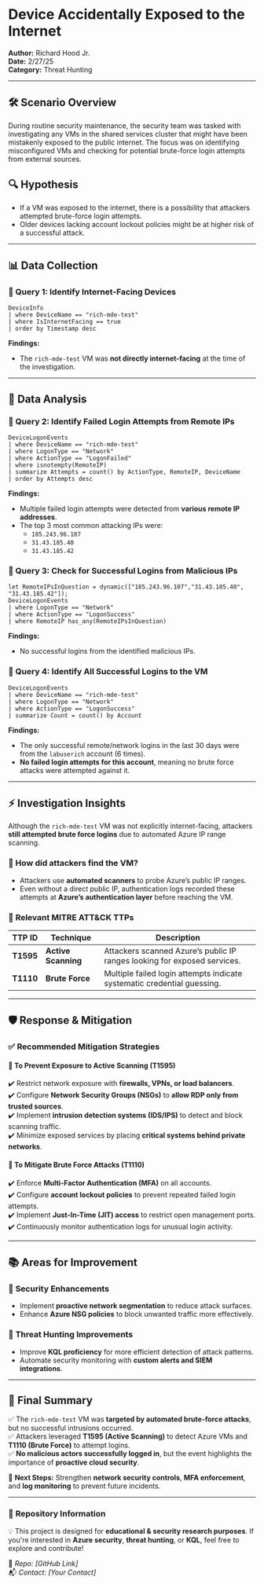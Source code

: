 # Device Accidentally Exposed to the Internet

**Author:** Richard Hood Jr.  
**Date:** 2/27/25  
**Category:** Threat Hunting  

---

## 🛠️ Scenario Overview
During routine security maintenance, the security team was tasked with investigating any VMs in the shared services cluster that might have been mistakenly exposed to the public internet. The focus was on identifying misconfigured VMs and checking for potential brute-force login attempts from external sources.

## 🔍 Hypothesis
- If a VM was exposed to the internet, there is a possibility that attackers attempted brute-force login attempts.
- Older devices lacking account lockout policies might be at higher risk of a successful attack.

---

## 📊 Data Collection

### 📝 Query 1: Identify Internet-Facing Devices
```kql
DeviceInfo
| where DeviceName == "rich-mde-test"
| where IsInternetFacing == true
| order by Timestamp desc
```

**Findings:**
- The `rich-mde-test` VM was **not directly internet-facing** at the time of the investigation.

---

## 🚀 Data Analysis

### 📝 Query 2: Identify Failed Login Attempts from Remote IPs
```kql
DeviceLogonEvents
| where DeviceName == "rich-mde-test"
| where LogonType == "Network"
| where ActionType == "LogonFailed"
| where isnotempty(RemoteIP)
| summarize Attempts = count() by ActionType, RemoteIP, DeviceName
| order by Attempts desc
```

**Findings:**
- Multiple failed login attempts were detected from **various remote IP addresses**.
- The top 3 most common attacking IPs were:
  - `185.243.96.107`
  - `31.43.185.40`
  - `31.43.185.42`

### 📝 Query 3: Check for Successful Logins from Malicious IPs
```kql
let RemoteIPsInQuestion = dynamic(["185.243.96.107","31.43.185.40", "31.43.185.42"]);
DeviceLogonEvents
| where LogonType == "Network"
| where ActionType == "LogonSuccess"
| where RemoteIP has_any(RemoteIPsInQuestion)
```

**Findings:**
- No successful logins from the identified malicious IPs.

### 📝 Query 4: Identify All Successful Logins to the VM
```kql
DeviceLogonEvents
| where DeviceName == "rich-mde-test"
| where LogonType == "Network"
| where ActionType == "LogonSuccess"
| summarize Count = count() by Account
```

**Findings:**
- The only successful remote/network logins in the last 30 days were from the `labuserich` account (6 times).
- **No failed login attempts for this account**, meaning no brute force attacks were attempted against it.

---

## ⚡ Investigation Insights
Although the `rich-mde-test` VM was not explicitly internet-facing, attackers **still attempted brute force logins** due to automated Azure IP range scanning.

### 🔎 How did attackers find the VM?
- Attackers use **automated scanners** to probe Azure’s public IP ranges.
- Even without a direct public IP, authentication logs recorded these attempts at **Azure’s authentication layer** before reaching the VM.

### 🔎 **Relevant MITRE ATT&CK TTPs**
| **TTP ID** | **Technique** | **Description** |
|------------|--------------|----------------|
| **T1595**  | **Active Scanning** | Attackers scanned Azure’s public IP ranges looking for exposed services. |
| **T1110**  | **Brute Force** | Multiple failed login attempts indicate systematic credential guessing. |

---

## 🛡️ Response & Mitigation

### ✅ **Recommended Mitigation Strategies**

#### 🔹 **To Prevent Exposure to Active Scanning (T1595)**
✔️ Restrict network exposure with **firewalls, VPNs, or load balancers**.  
✔️ Configure **Network Security Groups (NSGs)** to **allow RDP only from trusted sources**.  
✔️ Implement **intrusion detection systems (IDS/IPS)** to detect and block scanning traffic.  
✔️ Minimize exposed services by placing **critical systems behind private networks**.  

#### 🔹 **To Mitigate Brute Force Attacks (T1110)**
✔️ Enforce **Multi-Factor Authentication (MFA)** on all accounts.  
✔️ Configure **account lockout policies** to prevent repeated failed login attempts.  
✔️ Implement **Just-In-Time (JIT) access** to restrict open management ports.  
✔️ Continuously monitor authentication logs for unusual login activity.  

---

## 📚 Areas for Improvement

### 🔹 **Security Enhancements**
- Implement **proactive network segmentation** to reduce attack surfaces.
- Enhance **Azure NSG policies** to block unwanted traffic more effectively.

### 🔹 **Threat Hunting Improvements**
- Improve **KQL proficiency** for more efficient detection of attack patterns.
- Automate security monitoring with **custom alerts and SIEM integrations**.

---

## 📖 Final Summary
✅ The `rich-mde-test` VM was **targeted by automated brute-force attacks**, but no successful intrusions occurred.  
✅ Attackers leveraged **T1595 (Active Scanning)** to detect Azure VMs and **T1110 (Brute Force)** to attempt logins.  
✅ **No malicious actors successfully logged in**, but the event highlights the importance of **proactive cloud security**.  

🔐 **Next Steps:** Strengthen **network security controls**, **MFA enforcement**, and **log monitoring** to prevent future incidents.  

---

### 📌 **Repository Information**

💡 This project is designed for **educational & security research purposes**. If you're interested in **Azure security**, **threat hunting**, or **KQL**, feel free to explore and contribute!  

📁 _Repo: [GitHub Link]_  
📬 _Contact: [Your Contact]_

